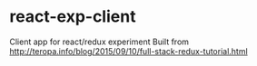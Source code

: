 # react-exp-client
Client app for react/redux experiment
Built from http://teropa.info/blog/2015/09/10/full-stack-redux-tutorial.html
